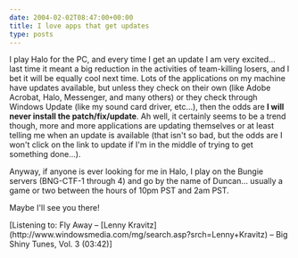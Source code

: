 ```yaml
---
date: 2004-02-02T08:47:00+00:00
title: I love apps that get updates
type: posts
---
```

I play Halo for the PC, and every time I get an update I am very excited... last time it meant a big reduction in the activities of team-killing losers, and I bet it will be equally cool next time. Lots of the applications on my machine have updates available, but unless they check on their own (like Adobe Acrobat, Halo, Messenger, and many others) or they check through Windows Update (like my sound card driver, etc...), then the odds are **I will never install the patch/fix/update**. Ah well, it certainly seems to be a trend though, more and more applications are updating themselves or at least telling me when an update is available (that isn't so bad, but the odds are I won't click on the link to update if I'm in the middle of trying to get something done...).

Anyway, if anyone is ever looking for me in Halo, I play on the Bungie servers (BNG-CTF-1 through 4) and go by the name of Duncan... usually a game or two between the hours of 10pm PST and 2am PST.

Maybe I'll see you there!

<div class="media">
  [Listening to: Fly Away &#8211; [Lenny Kravitz](http://www.windowsmedia.com/mg/search.asp?srch=Lenny+Kravitz) &#8211; Big Shiny Tunes, Vol. 3 (03:42)]
</div>
